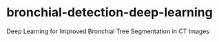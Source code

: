 # bronchial-detection-deep-learning
Deep Learning for Improved Bronchial Tree Segmentation in CT Images
